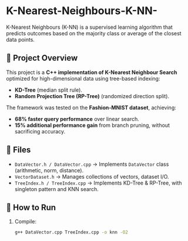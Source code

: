 # K-Nearest-Neighbours-K-NN-

K-Nearest Neighbours (K-NN) is a supervised learning algorithm that predicts outcomes based on the majority class or average of the closest data points.

## 📖 Project Overview
This project is a **C++ implementation of K-Nearest Neighbour Search** optimized for high-dimensional data using tree-based indexing:  
- **KD-Tree** (median split rule).  
- **Random Projection Tree (RP-Tree)** (randomized direction split).  

The framework was tested on the **Fashion-MNIST dataset**, achieving:  
- **68% faster query performance** over linear search.  
- **15% additional performance gain** from branch pruning, without sacrificing accuracy.

## 📂 Files
- `DataVector.h / DataVector.cpp` → Implements `DataVector` class (arithmetic, norm, distance).  
- `VectorDataset.h` → Manages collections of vectors, dataset I/O.  
- `TreeIndex.h / TreeIndex.cpp` → Implements KD-Tree & RP-Tree, with singleton pattern and KNN search.  

## 🚀 How to Run
1. Compile:
   ```bash
   g++ DataVector.cpp TreeIndex.cpp -o knn -O2
